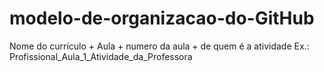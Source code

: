 # modelo-de-organizacao-do-GitHub

Nome do currículo + Aula + numero da aula + de quem é a atividade
Ex.: Profissional_Aula_1_Atividade_da_Professora

